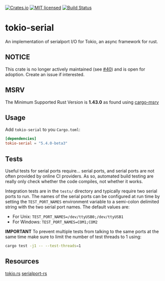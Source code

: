 [![Crates.io][crates-badge]][crates-url]
[![MIT licensed][mit-badge]][mit-url]
[![Build Status][actions-badge]][actions-url]

[crates-badge]: https://img.shields.io/crates/v/tokio-serial.svg
[crates-url]: https://crates.io/crates/tokio-serial
[mit-badge]: https://img.shields.io/badge/license-MIT-blue.svg
[mit-url]: https://github.com/berkowski/tokio-serial/blob/master/LICENSE
[actions-badge]: https://github.com/berkowski/tokio-serial/actions/workflows/github-ci.yml/badge.svg
[actions-url]: https://github.com/berkowski/tokio-serial/actions?query=workflow%3Agithub-ci+branch%3Amaster
# tokio-serial

An implementation of  serialport I/O for Tokio, an async framework for rust.

## NOTICE
This crate is no longer actively maintained (see [#40](https://github.com/berkowski/tokio-serial/issues/40)) and is
open for adoption.  Create an issue if interested.

## MSRV
The Minimum Supported Rust Version is **1.43.0** as found using [cargo-msrv](https://crates.io/crates/cargo-msrv)

## Usage

Add `tokio-serial` to you `Cargo.toml`:

```toml
[dependencies]
tokio-serial = "5.4.0-beta3"
```

## Tests
Useful tests for serial ports require... serial ports, and serial ports are not often provided by online CI providers.
As so, automated build testing are really only check whether the code compiles, not whether it works.

Integration tests are in the `tests/` directory and typically require two serial ports to run.
The names of the serial ports can be configured at run time by setting the `TEST_PORT_NAMES` environment variable
to a semi-colon delimited string with the two serial port names.  The default values are:

- For Unix: `TEST_PORT_NAMES=/dev/ttyUSB0;/dev/ttyUSB1`
- For Windows: `TEST_PORT_NAMES=COM1;COM2`

**IMPORTANT** To prevent multiple tests from talking to the same ports at the same time make sure to limit the number
of test threads to 1 using:

```sh
cargo test -j1 -- --test-threads=1
```
## Resources

[tokio.rs](https://tokio.rs)
[serialport-rs](https://gitlab.com/susurrus/serialport-rs)
